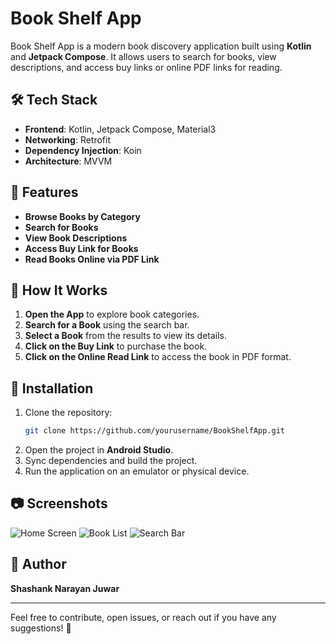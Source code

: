 # Book Shelf App

Book Shelf App is a modern book discovery application built using **Kotlin** and **Jetpack Compose**. It allows users to search for books, view descriptions, and access buy links or online PDF links for reading.

## 🛠 Tech Stack

- **Frontend**: Kotlin, Jetpack Compose, Material3
- **Networking**: Retrofit
- **Dependency Injection**: Koin
- **Architecture**: MVVM

## 🚀 Features

- **Browse Books by Category**
- **Search for Books**
- **View Book Descriptions**
- **Access Buy Link for Books**
- **Read Books Online via PDF Link**

## 📌 How It Works

1. **Open the App** to explore book categories.
2. **Search for a Book** using the search bar.
3. **Select a Book** from the results to view its details.
4. **Click on the Buy Link** to purchase the book.
5. **Click on the Online Read Link** to access the book in PDF format.

## 🔧 Installation

1. Clone the repository:
   ```bash
   git clone https://github.com/yourusername/BookShelfApp.git
   ```
2. Open the project in **Android Studio**.
3. Sync dependencies and build the project.
4. Run the application on an emulator or physical device.

## 📷 Screenshots

![Home Screen](https://res-console.cloudinary.com/shashankcloud/thumbnails/v1/image/upload/v1737734341/U2NyZWVuc2hvdF8yMDI1MDEyNF8yMTIwMzJfQm9va19TaGVsZl9ya3d4MGY=/drilldown)
![Book List](https://res-console.cloudinary.com/shashankcloud/thumbnails/v1/image/upload/v1740417914/YnMzX2ZidW9tNg==/drilldown)
![Search Bar](https://res-console.cloudinary.com/shashankcloud/thumbnails/v1/image/upload/v1740417914/YnMyX2phd3ZvZw==/drilldown)

## 👤 Author

**Shashank Narayan Juwar**

---

Feel free to contribute, open issues, or reach out if you have any suggestions! 🚀

